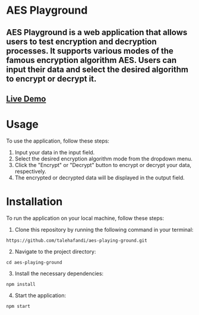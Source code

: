 # AES Playground 

## AES Playground is a web application that allows users to test encryption and decryption processes. It supports various modes of the famous encryption algorithm AES. Users can input their data and select the desired algorithm to encrypt or decrypt it.

## [Live Demo](https://aes-playground.netlify.app/)

# Usage 
To use the application, follow these steps:

1. Input your data in the input field.
2. Select the desired encryption algorithm mode from the dropdown menu.
3. Click the "Encrypt" or "Decrypt" button to encrypt or decrypt your data, respectively.
4. The encrypted or decrypted data will be displayed in the output field.

# Installation
To run the application on your local machine, follow these steps:

1. Clone this repository by running the following command in your terminal:
```shell
https://github.com/talehafandi/aes-playing-ground.git
```

2. Navigate to the project directory:
```shell
cd aes-playing-ground
```

3. Install the necessary dependencies:
```shell
npm install
```

4. Start the application:
```shell
npm start
```

